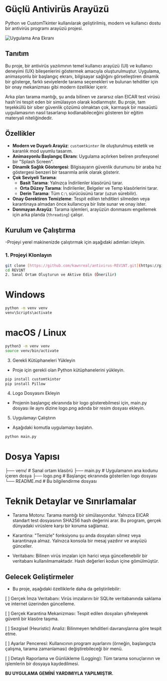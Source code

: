 # Güçlü Antivirüs Arayüzü

Python ve CustomTkinter kullanılarak geliştirilmiş, modern ve kullanıcı dostu bir antivirüs programı arayüzü projesi.

![Uygulama Ana Ekranı](https://i.imgur.com/gBDkvLF.png)

## Tanıtım

Bu proje, bir antivirüs yazılımının temel kullanıcı arayüzü (UI) ve kullanıcı deneyimi (UX) bileşenlerini göstermek amacıyla oluşturulmuştur. Uygulama, animasyonlu bir başlangıç ekranı, bilgisayar sağlığını görselleştiren dinamik bir gösterge, farklı seviyelerde tarama seçenekleri ve bulunan tehditler için bir onay mekanizması gibi modern özellikler içerir.

Arka plan tarama mantığı, şu anda bilinen ve zararsız olan EICAR test virüsü hash'ini tespit eden bir simülasyon olarak kodlanmıştır. Bu proje, tam teşekküllü bir siber güvenlik çözümü olmaktan çok, karmaşık bir masaüstü uygulamasının nasıl tasarlanıp kodlanabileceğini gösteren bir eğitim materyali niteliğindedir.

## Özellikler

- **Modern ve Duyarlı Arayüz**: `customtkinter` ile oluşturulmuş estetik ve karanlık mod uyumlu tasarım.
- **Animasyonlu Başlangıç Ekranı**: Uygulama açılırken beliren profesyonel bir "Splash Screen".
- **Dinamik Sağlık Göstergesi**: Bilgisayarın güvenlik durumunu bir araba hız göstergesi benzeri bir tasarımla anlık olarak gösterir.
- **Çok Seviyeli Tarama**:
  - **Basit Tarama**: Yalnızca İndirilenler klasörünü tarar.
  - **Orta Düzey Tarama**: İndirilenler, Belgeler ve Temp klasörlerini tarar.
  - **Derin Tarama**: Tüm `C:\` sürücüsünü tarar (uzun sürebilir).
- **Onay Gerektiren Temizleme**: Tespit edilen tehditleri silmeden veya karantinaya almadan önce kullanıcıya bir liste sunar ve onay ister.
- **Donmayan Arayüz**: Tarama işlemleri, arayüzün donmasını engellemek için arka planda (`threading`) çalışır.

## Kurulum ve Çalıştırma

-Projeyi yerel makinenizde çalıştırmak için aşağıdaki adımları izleyin.

### 1. Projeyi Klonlayın

```bash
git clone [https://github.com/kawnreal/antivirus-REV1NT.git](https://github.com/kawnreal/antivirus-REV1NT.git)
cd REV1NT
2. Sanal Ortam Oluşturun ve Aktive Edin (Önerilir)
```

# Windows
```bash
python -m venv venv
venv\Scripts\activate
```

# macOS / Linux
```bash
python3 -m venv venv
source venv/bin/activate
```
3. Gerekli Kütüphaneleri Yükleyin
- Proje için gerekli olan Python kütüphanelerini yükleyin.

```bash
pip install customtkinter
pip install Pillow
```

4. Logo Dosyasını Ekleyin
- Projenin başlangıç ekranında bir logo gösterebilmesi için, main.py dosyası ile aynı dizine logo.png adında bir resim dosyası ekleyin.

5. Uygulamayı Çalıştırın
- Aşağıdaki komutla uygulamayı başlatın.

```bash
python main.py
```

# Dosya Yapısı
├── venv/                   # Sanal ortam klasörü
├── main.py                 # Uygulamanın ana kodunu içeren dosya
├── logo.png                # Başlangıç ekranında gösterilen logo dosyası
└── README.md               # Bu bilgilendirme dosyası

# Teknik Detaylar ve Sınırlamalar
- Tarama Motoru: Tarama mantığı bir simülasyondur. Yalnızca EICAR standart test dosyasının SHA256 hash değerini arar. Bu program, gerçek dünyadaki virüslere karşı bir koruma sağlamaz.

- Karantina: "Temizle" fonksiyonu şu anda dosyaları silmez veya karantinaya almaz. Yalnızca konsola bir mesaj yazdırır ve arayüzü günceller.

- Veritabanı: Bilinen virüs imzaları için harici veya güncellenebilir bir veritabanı kullanılmamaktadır. Hash değerleri kodun içine gömülmüştür.

## Gelecek Geliştirmeler
- Bu proje, aşağıdaki özelliklerle daha da geliştirilebilir:

[ ] Gerçek İmza Veritabanı: Virüs imzalarını bir SQLite veritabanında saklama ve internet üzerinden güncelleme.

[ ] Gerçek Karantina Mekanizması: Tespit edilen dosyaları şifreleyerek güvenli bir klasöre taşıma.

[ ] Sezgisel (Heuristic) Analiz: Bilinmeyen tehditleri davranışlarına göre tespit etme.

[ ] Ayarlar Penceresi: Kullanıcının program ayarlarını (örneğin, başlangıçta çalışma, tarama zamanlaması) değiştirebileceği bir menü.

[ ] Detaylı Raporlama ve Günlükleme (Logging): Tüm tarama sonuçlarının ve işlemlerin bir dosyaya kaydedilmesi.

**BU UYGULAMA GEMİNİ YARDIMIYLA YAPILMIŞTIR.**
